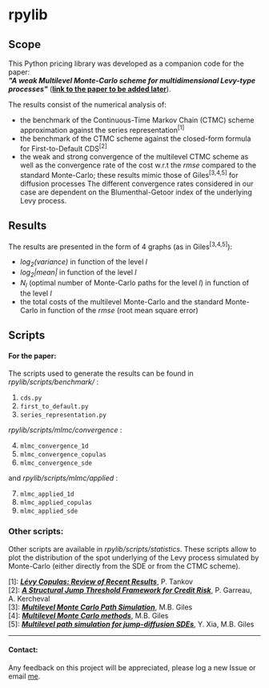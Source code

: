 # rpylib

## Scope

This Python pricing library was developed as a companion code for the paper:  
**_"A weak Multilevel Monte-Carlo scheme for multidimensional Levy-type processes"_** 
([**link to the paper to be added later**](https://www.google.com)).
 
The results consist of the numerical analysis of:
- the benchmark of the Continuous-Time Markov Chain (CTMC) scheme approximation against the series representation<sup>[1]</sup>
- the benchmark of the CTMC scheme against the closed-form formula for First-to-Default CDS<sup>[2]</sup>
- the weak and strong convergence of the multilevel CTMC scheme as well as the convergence rate of the cost w.r.t 
the _rmse_ compared to the standard Monte-Carlo; these results mimic those of Giles<sup>[3,4,5]</sup> for diffusion processes
The different convergence rates considered in our case are dependent on the Blumenthal-Getoor index of the underlying 
Levy process.


## Results

The results are presented in the form of 4 graphs (as in Giles<sup>[3,4,5]</sup>):    
- _log<sub>2</sub>(variance)_ in function of the level _l_
- _log<sub>2</sub>|mean|_ in function of the level _l_
- _N<sub>l</sub>_ (optimal number of Monte-Carlo paths for the level _l_) in function of the level _l_
- the total costs of the multilevel Monte-Carlo and the standard Monte-Carlo in function of the _rmse_ (root mean square error)


## Scripts

#### For the paper:
The scripts used to generate the results can be found in _rpylib/scripts/benchmark/_ :
 1. `cds.py`
 2. `first_to_default.py`
 3. `series_representation.py`

_rpylib/scripts/mlmc/convergence_ :

 4. `mlmc_convergence_1d`
 5. `mlmc_convergence_copulas`
 6. `mlmc_convergence_sde`

and _rpylib/scripts/mlmc/applied_ :

 7. `mlmc_applied_1d`
 8. `mlmc_applied_copulas`
 9. `mlmc_applied_sde`

### Other scripts:

Other scripts are available in _rpylib/scripts/statistics_. These scripts allow to plot the distribution of the spot 
underlying of the Levy process simulated by Monte-Carlo (either directly from the SDE or from the CTMC scheme).  



 [1]: _[**Lévy Copulas: Review of Recent Results**](https://link.springer.com/chapter/10.1007/978-3-319-25826-3_7)_, P. Tankov  
 [2]: _[**A Structural Jump Threshold Framework for Credit Risk**](https://epubs.siam.org/doi/10.1137/140993892)_, P. Garreau, A. Kercheval  
 [3]: _[**Multilevel Monte Carlo Path Simulation**](https://people.maths.ox.ac.uk/gilesm/files/OPRE_2008.pdf)_, M.B. Giles  
 [4]: _[**Multilevel Monte Carlo methods**](https://people.maths.ox.ac.uk/gilesm/files/acta15.pdf)_, M.B. Giles  
 [5]: _[**Multilevel path simulation for jump-diffusion SDEs**](https://people.maths.ox.ac.uk/gilesm/files/mcqmc10_xia.pdf)_, Y. Xia, M.B. Giles  



***
#### Contact:
Any feedback on this project will be appreciated, please log a new Issue or email [me](mailto:romain.palfray+rpylib@gmail.com).